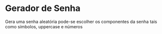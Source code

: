 # Gerador de Senha
Gera uma senha aleatória
pode-se escolher os componentes da senha
tais como símbolos, uppercase e números
